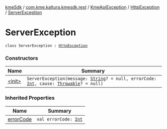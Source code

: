 [kmeSdk](../../../../index.md) / [com.kme.kaltura.kmesdk.rest](../../../index.md) / [KmeApiException](../../index.md) / [HttpException](../index.md) / [ServerException](./index.md)

# ServerException

`class ServerException : `[`HttpException`](../index.md)

### Constructors

| Name | Summary |
|---|---|
| [&lt;init&gt;](-init-.md) | `ServerException(message: `[`String`](https://kotlinlang.org/api/latest/jvm/stdlib/kotlin/-string/index.html)`? = null, errorCode: `[`Int`](https://kotlinlang.org/api/latest/jvm/stdlib/kotlin/-int/index.html)`, cause: `[`Throwable`](https://kotlinlang.org/api/latest/jvm/stdlib/kotlin/-throwable/index.html)`? = null)` |

### Inherited Properties

| Name | Summary |
|---|---|
| [errorCode](../error-code.md) | `val errorCode: `[`Int`](https://kotlinlang.org/api/latest/jvm/stdlib/kotlin/-int/index.html) |

